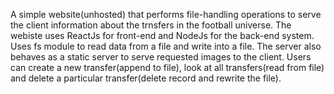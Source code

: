A simple website(unhosted) that performs file-handling operations to serve the client information about the trnsfers in the football universe.
The webiste uses ReactJs for front-end and NodeJs for the back-end system. 
Uses fs module to read data from a file and write into a file.
The server also behaves as a static server to serve requested images to the client.
Users can create a new transfer(append to file), look at all transfers(read from file) and delete a particular transfer(delete record and rewrite the file).
